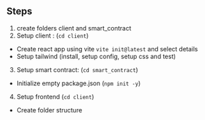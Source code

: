 ## Steps

1. create folders client and smart_contract
2. Setup client : (`cd client`)

- Create react app using vite `vite init@latest` and select details
- Setup tailwind (install, setup config, setup css and test)

3. Setup smart contract: (`cd smart_contract`)

- Initialize empty package.json (`npm init -y`)

4. Setup frontend (`cd client`)

- Create folder structure
